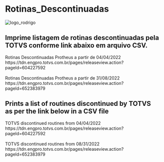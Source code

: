 # Rotinas_Descontinuadas
![logo_rodrigo](https://user-images.githubusercontent.com/31445805/46917707-47bbb100-cfa0-11e8-924c-dcc7e9942804.png)
## Imprime listagem de rotinas descontinuadas pela TOTVS conforme link abaixo em arquivo CSV.
<p>Rotinas Descontinuadas Protheus a partir de 04/04/2022<br />
https://tdn.engpro.totvs.com.br/pages/releaseview.action?pageId=604227592<br />
<br />
Rotinas Descontinuadas Protheus a partir de 31/08/2022<br />
https://tdn.engpro.totvs.com.br/pages/releaseview.action?pageId=652383979<br />
</p>

## Prints a list of routines discontinued by TOTVS as per the link below in a CSV file
<p>TOTVS discontinued routines from 04/04/2022<br />
https://tdn.engpro.totvs.com.br/pages/releaseview.action?pageId=604227592<br />
<br />
TOTVS discontinued routines from 08/31/2022<br />
https://tdn.engpro.totvs.com.br/pages/releaseview.action?pageId=652383979<br />
</p>
